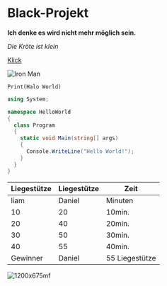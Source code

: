 # Black-Projekt

**Ich denke es wird nicht mehr möglich sein.**

*Die Kröte ist klein*

[Klick](ww.digitec.ch)

![Iron Man](https://is4-ssl.mzstatic.com/image/thumb/aIvtSHOcgUL4ym2l6eQHPQ/1200x675mf.jpg)

`Print(Halo World)`

```c#
using System;

namespace HelloWorld
{
  class Program
  {
    static void Main(string[] args)
    {
      Console.WriteLine("Hello World!");    
    }
  }
}
```

| Liegestütze | Liegestütze | Zeit |
| --- | --- | --- |
| liam | Daniel | Minuten |
| 10 | 20 | 10min. |
| 20 | 40 | 20min. |
| 30 | 50 | 30min. |
| 40 | 55 | 40min. |
| Gewinner | Daniel | 55 Liegestütze |

![1200x675mf](https://user-images.githubusercontent.com/110893121/183609486-df03aa24-f761-478d-9d05-b27d01e72c51.jpg)




